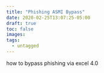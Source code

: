 ```yaml
---
title: "Phishing ASMI Bypass"
date: 2020-02-25T13:07:25-05:00
draft: true
toc: false
images:
tags:
  - untagged
---
```


how to bypass phishing via excel 4.0
